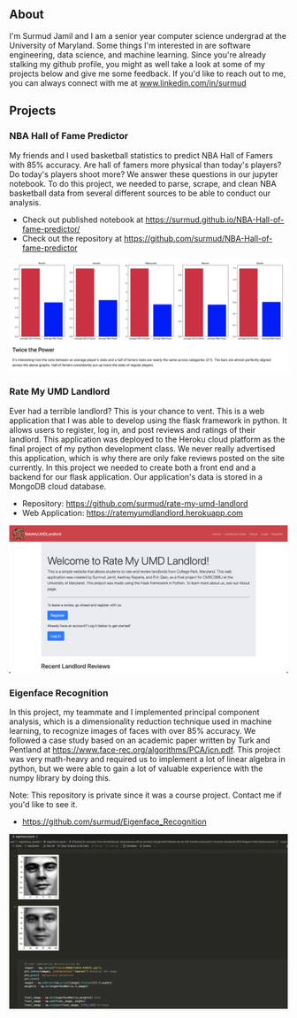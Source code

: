 ## About 
I'm Surmud Jamil and I am a senior year computer science undergrad at the University of Maryland. Some things I'm interested in are software engineering, data science, and machine learning. Since you're already stalking my github profile, you might as well take a look at some of my projects below and give me some feedback. If you'd like to reach out to me, you can always connect with me at www.linkedin.com/in/surmud


## Projects
### NBA Hall of Fame Predictor
My friends and I used basketball statistics to predict NBA Hall of Famers with 85% accuracy. Are hall of famers more physical than today's players? Do today's players shoot more? We answer these questions in our jupyter notebook. To do this project, we needed to parse, scrape, and clean NBA basketball data from several different sources to be able to conduct our analysis. 
- Check out published notebook at https://surmud.github.io/NBA-Hall-of-fame-predictor/ 
- Check out the repository at https://github.com/surmud/NBA-Hall-of-fame-predictor


![Hall of Fame](hof_img.png)

### Rate My UMD Landlord
Ever had a terrible landlord? This is your chance to vent. This is a web application that I was able to develop using the flask framework in python. It allows users to register, log in, and post reviews and ratings of their landlord. This application was deployed to the Heroku cloud platform as the final project of my python development class. We never really advertised this application, which is why there are only fake reviews posted on the site currently. In this project we needed to create both a front end and a backend for our flask application. Our application's data is stored in a MongoDB cloud database.

- Repository: https://github.com/surmud/rate-my-umd-landlord
- Web Application: https://ratemyumdlandlord.herokuapp.com

![landlord](landlord.png)


### Eigenface Recognition
In this project, my teammate and I implemented principal component analysis, which is a dimensionality reduction technique used in machine learning, to recognize images of faces with over 85% accuracy. We followed a case study based on an academic paper written by Turk and Pentland at https://www.face-rec.org/algorithms/PCA/jcn.pdf. This project was very math-heavy and required us to implement a lot of linear algebra in python, but we were able to gain a lot of valuable experience with the numpy library by doing this.

Note: This repository is private since it was a course project. Contact me if you'd like to see it. 
- https://github.com/surmud/Eigenface_Recognition

![Eigenfaces](eigenfaces.png)

<!---
surmud/surmud is a ✨ special ✨ repository because its `README.md` (this file) appears on your GitHub profile.
You can click the Preview link to take a look at your changes.
--->
